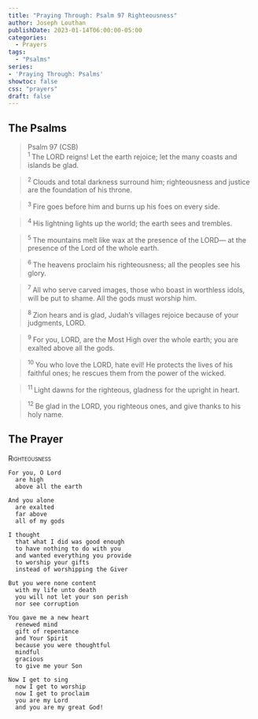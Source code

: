 ```yaml
---
title: "Praying Through: Psalm 97 Righteousness"
author: Joseph Louthan
publishDate: 2023-01-14T06:00:00-05:00
categories:
  - Prayers
tags:
  - "Psalms"
series:
- 'Praying Through: Psalms'
showtoc: false
css: "prayers"
draft: false
---
```

## The Psalms

>Psalm 97 (CSB)  
><sup> 1  </sup>The LORD reigns! Let the earth rejoice; let the many coasts and islands be glad. 

><sup> 2  </sup>Clouds and total darkness surround him; righteousness and justice are the foundation of his throne. 

><sup> 3  </sup>Fire goes before him and burns up his foes on every side. 

><sup> 4  </sup>His lightning lights up the world; the earth sees and trembles. 

><sup> 5  </sup>The mountains melt like wax at the presence of the LORD— at the presence of the Lord of the whole earth. 

><sup> 6  </sup>The heavens proclaim his righteousness; all the peoples see his glory. 

><sup> 7  </sup>All who serve carved images, those who boast in worthless idols, will be put to shame. All the gods must worship him. 

><sup> 8  </sup>Zion hears and is glad, Judah’s villages rejoice because of your judgments, LORD. 

><sup> 9  </sup>For you, LORD, are the Most High over the whole earth; you are exalted above all the gods. 

><sup> 10  </sup>You who love the LORD, hate evil! He protects the lives of his faithful ones; he rescues them from the power of the wicked. 

><sup> 11  </sup>Light dawns for the righteous, gladness for the upright in heart. 

><sup> 12  </sup>Be glad in the LORD, you righteous ones, and give thanks to his holy name.

## The Prayer

<div style="font-variant: small-caps;">
Righteousness
</div>

```text
For you, O Lord
  are high
  above all the earth

And you alone
  are exalted
  far above
  all of my gods

I thought
  that what I did was good enough
  to have nothing to do with you
  and wanted everything you provide
  to worship your gifts
  instead of worshipping the Giver

But you were none content
  with my life unto death
  you will not let your son perish
  nor see corruption

You gave me a new heart
  renewed mind
  gift of repentance 
  and Your Spirit
  because you were thoughtful
  mindful
  gracious
  to give me your Son

Now I get to sing
  now I get to worship
  now I get to proclaim
  you are my Lord
  and you are my great God!
```
